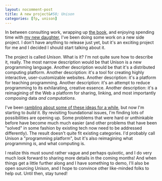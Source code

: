 ```yaml
---
layout: nocomment-post
title: A new project&#58; Unison
categories: [fp, unison]
---
```


In between consulting work, wrapping up [the book](manning.com/FunctionalProgramminginScala), and enjoying spending time with [my new daughter](https://twitter.com/pchiusano/status/511148899399389184), I've been doing some work on a new side project. I don't have anything to release just yet, but it's an exciting project for me and I decided I should start talking about it.

The project is called *Unison*. What is it? I'm not quite sure how to describe it, really. The most narrow description would be that Unison is a new programming language. Another description would be that it's a distributed computing platform. Another description: it's a tool for creating highly interactive, user-customizable websites. Another description: it's a platform for teaching programming. Another description: it's an attempt to reduce programming to its exhilarating, creative essence. Another description: it's a reimagining of the Web a platform for sharing, linking, and most importantly *composing* data *and computations*.

I've been [rambling about some of these ideas for a while](/2013-05-22/future-of-software.html), but now I'm starting to *build* it. By revisiting foundational issues, I'm finding lots of possibilities are opening up. Some problems that were hard or unthinkable before have become much much easier (and other problems that have been "solved" in some fashion by existing tech now need to be addressed differently). The result doesn't quite fit existing categories. I'd probably call Unison a "programming platform", but it's also reimagining what programming *is*, and what computing is.

I realize this must sound rather vague and perhaps quixotic, and I do very much look forward to sharing more details in the coming months! And when things get a little further along and I have something to demo, I'll also be open sourcing Unison, and I hope to convince other like-minded folks to help out. Until then, stay tuned!
